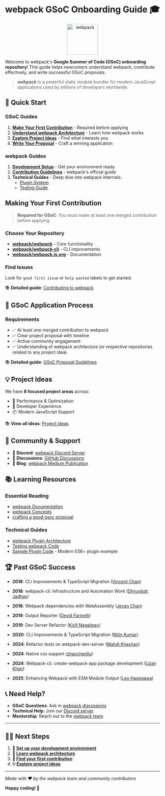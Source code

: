 <h1 align="center">webpack GSoC Onboarding Guide 🎓</h1>

<div align="center">
  <a href="https://webpack.js.org">
    <img src="https://webpack.js.org/assets/icon-square-big.svg" alt="webpack" width="100">
  </a>
</div>

Welcome to webpack's **Google Summer of Code (GSoC) onboarding repository**! This guide helps newcomers understand webpack, contribute effectively, and write successful GSoC proposals.

> **webpack** is a powerful static module bundler for modern JavaScript applications used by millions of developers worldwide.

## 🚀 Quick Start

### GSoC Guides
1. **[Make Your First Contribution](#making-your-first-contribution)** - Required before applying
2. **[Understand webpack Architecture](docs/webpack-architecture.md)** - Learn how webpack works
3. **[Explore Project Ideas](docs/project-ideas.md)** - Find what interests you
4. **[Write Your Proposal](docs/proposal-guidelines.md)** - Craft a winning application

### webpack Guides
1. **[Development Setup](docs/development-setup.md)** - Get your environment ready
2. **[Contribution Guidelines](https://github.com/webpack/webpack/blob/main/CONTRIBUTING.md)** - webpack's official guide
3. **Technical Guides** - Deep dive into webpack internals:
   - [Plugin System](docs/technical-guides/plugin-system.md)
   - [Testing Guide](docs/technical-guides/testing.md)

## Making Your First Contribution

> **Required for GSoC**: You must make at least one merged contribution before applying.

### Choose Your Repository
- **[webpack/webpack](https://github.com/webpack/webpack)** - Core functionality
- **[webpack/webpack-cli](https://github.com/webpack/webpack-cli)** - CLI improvements
- **[webpack/webpack.js.org](https://github.com/webpack/webpack.js.org)** - Documentation

### Find Issues
Look for `good first issue` or `help wanted` labels to get started.

📚 **Detailed guide**: [Contributing to webpack](https://github.com/webpack/webpack/blob/main/CONTRIBUTING.md)

## 📝 GSoC Application Process

### Requirements
- ✅ At least one merged contribution to webpack
- ✅ Clear project proposal with timeline
- ✅ Active community engagement
- ✅ Understanding of webpack architecture (or respective repositories related to any project idea)

📚 **Detailed guide**: [GSoC Proposal Guidelines](docs/proposal-guidelines.md)

## 💡 Project Ideas

We have **8 focused project areas** across:
- 🚀 Performance & Optimization
- 🔧 Developer Experience
- 📦 Modern JavaScript Support

📚 **View all ideas**: [Project Ideas](docs/project-ideas.md)

## 🤝 Community & Support

- 💬 **Discord**: [webpack Discord Server](https://discord.gg/PebpZRPfJp)
- 📧 **Discussions**: [GitHub Discussions](https://github.com/webpack/webpack/discussions)
- 📰 **Blog**: [webpack Medium Publication](https://medium.com/webpack)

## 📚 Learning Resources

### Essential Reading
- [webpack Documentation](https://webpack.js.org/)
- [webpack Concepts](https://webpack.js.org/concepts/)
- [crafting a good gsoc proposal](https://medium.com/@evenstensberg/writing-a-solid-google-summer-of-code-proposal-a200fc6e785b)

### Technical Guides
- [webpack Plugin Architecture](docs/technical-guides/plugin-system.md)
- [Testing webpack Code](docs/technical-guides/testing.md)
- [Sample Plugin Code](assets/examples/simple-plugin.js) - Modern ES6+ plugin example

## 🏆 Past GSoC Success

- **2018**: CLI Improvements & TypeScript Migration ([Vincent Chan](https://summerofcode.withgoogle.com/archive/2018/projects/5363095866179584))

- **2018**: webpack-cli: Infrastructure and Automation Work ([Dhruvdutt Jadhav](https://summerofcode.withgoogle.com/archive/2018/projects/5998434809020416))

- **2018**: Webpack dependencies with WebAssembly ([Jevan Chan](https://summerofcode.withgoogle.com/archive/2018/projects/5998434809020416))

- **2019**: Output Reporter ([Devid Farinelli](https://summerofcode.withgoogle.com/archive/2019/projects/4597762119696384))

- **2019**: Dev Server Refactor ([Kirill Nagaitsev](https://summerofcode.withgoogle.com/archive/2019/projects/4895317185527808))

- **2020**: CLI Improvements & TypeScript Migration ([Nitin Kumar](https://medium.com/webpack/gsoc-2020-with-webpack-6ad0a30bcaac))

- **2024**: Refactor tests on webpack-dev-server ([Mahdi Khashan](https://summerofcode.withgoogle.com/archive/2024/projects/vvPVCqzQc))

- **2024**: Native css support ([zhaochenliu](https://summerofcode.withgoogle.com/archive/2024/projects/26o3C4CV))

- **2024**: Webpack-cli: create-webpack-app package development ([Uzair Khan](https://summerofcode.withgoogle.com/archive/2024/projects/A71RRLYm))

- **2025**: Enhancing Webpack with ESM Module Output ([Leo Hasegawa](https://google.com))

## 📞 Need Help?

- **GSoC Questions**: Ask in [webpack discussions](https://github.com/webpack/webpack/discussions)
- **Technical Help**: Join our [Discord server](https://discord.gg/PebpZRPfJp)
- **Mentorship**: Reach out to the [webpack team](https://github.com/webpack/webpack?tab=readme-ov-file#current-project-members)

---

## 🏃‍♂️ Next Steps

1. **🔧 [Set up your development environment](docs/development-setup.md)**
2. **📖 [Learn webpack architecture](docs/webpack-architecture.md)**
3. **🎯 [Find your first contribution](https://github.com/webpack/webpack/blob/main/CONTRIBUTING.md)**
4. **💡 [Explore project ideas](docs/project-ideas.md)**

---

*Made with ❤️ by the webpack team and community contributors*

**Happy coding! 🎉**
